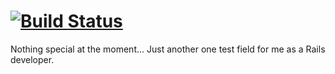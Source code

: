 # [![Build Status](https://travis-ci.org/StrangeMood/resonanz.png?branch=master)](https://travis-ci.org/StrangeMood/resonanz)

Nothing special at the moment... Just another one test field for me as a Rails developer.